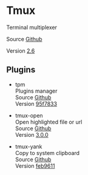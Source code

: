 # Tmux

Terminal multiplexer

Source [Github](https://github.com/tmux/tmux)

Version [2.6](https://github.com/tmux/tmux/releases/tag/2.6)

## Plugins

- tpm  
  Plugins manager  
  Source [Github](https://github.com/tmux-plugins/tpm)  
  Version [95f7833](https://github.com/tmux-plugins/tpm/commit/95f78336c3972f3e6648b7b3db754f2224320a5e)

- tmux-open  
  Open highlighted file or url  
  Source [Github](https://github.com/tmux-plugins/tmux-open)  
  Version [3.0.0](https://github.com/tmux-plugins/tmux-open/releases/tag/v3.0.0)

- tmux-yank  
  Copy to system clipboard  
  Source [Github](https://github.com/tmux-plugins/tmux-yank)  
  Version [feb9611](https://github.com/tmux-plugins/tmux-yank/commit/feb9611b7d1c323ca54cd8a5111a53e3e8265b59)

